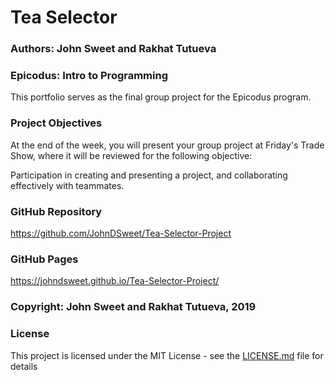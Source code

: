 # Tea Selector

### Authors: John Sweet and Rakhat Tutueva

### Epicodus: Intro to Programming
This portfolio serves as the final group project for the Epicodus program.

### Project Objectives
At the end of the week, you will present your group project at Friday's Trade Show, where it will be reviewed for the following objective:

Participation in creating and presenting a project, and collaborating effectively with teammates.

### GitHub Repository
https://github.com/JohnDSweet/Tea-Selector-Project

### GitHub Pages
https://johndsweet.github.io/Tea-Selector-Project/

### Copyright: John Sweet and Rakhat Tutueva, 2019

### License
This project is licensed under the MIT License - see the [LICENSE.md](LICENSE.md) file for details
